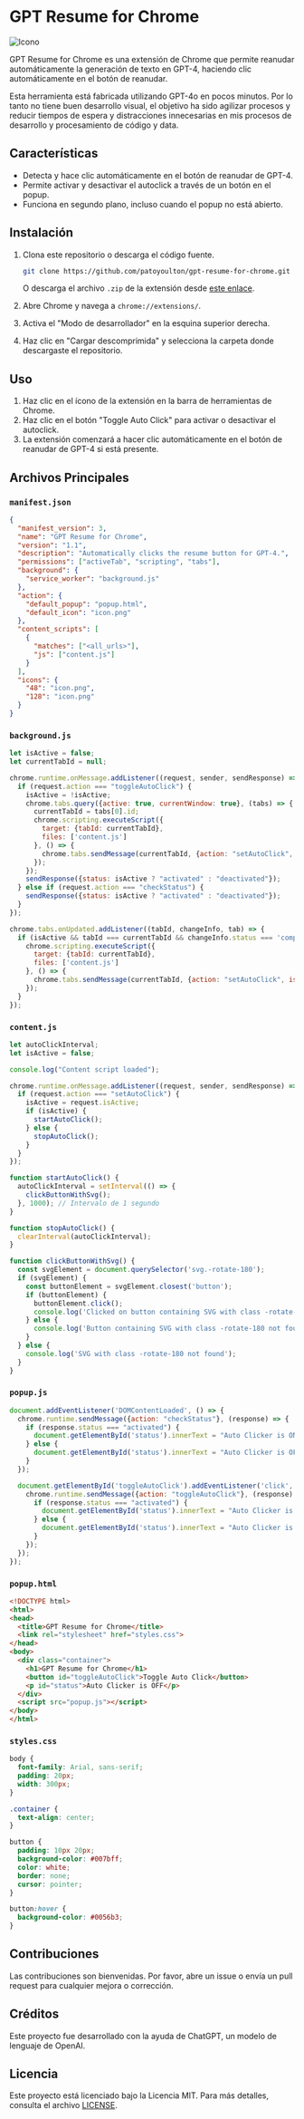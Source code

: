 
# GPT Resume for Chrome

![Icono](./cover.jpg)

GPT Resume for Chrome es una extensión de Chrome que permite reanudar automáticamente la generación de texto en GPT-4, haciendo clic automáticamente en el botón de reanudar. 

Esta herramienta está fabricada utilizando GPT-4o en pocos minutos. Por lo tanto no tiene buen desarrollo visual, el objetivo ha sido agilizar procesos y reducir tiempos de espera y distracciones innecesarias en mis procesos de desarrollo y procesamiento de código y data.

## Características

- Detecta y hace clic automáticamente en el botón de reanudar de GPT-4.
- Permite activar y desactivar el autoclick a través de un botón en el popup.
- Funciona en segundo plano, incluso cuando el popup no está abierto.

## Instalación

1. Clona este repositorio o descarga el código fuente.
   ```sh
   git clone https://github.com/patoyoulton/gpt-resume-for-chrome.git
   ```
   O descarga el archivo `.zip` de la extensión desde [este enlace](./GPT%20-%20Resume%20for%20Chrome.zip).
   
2. Abre Chrome y navega a `chrome://extensions/`.

3. Activa el "Modo de desarrollador" en la esquina superior derecha.

4. Haz clic en "Cargar descomprimida" y selecciona la carpeta donde descargaste el repositorio.

## Uso

1. Haz clic en el ícono de la extensión en la barra de herramientas de Chrome.
2. Haz clic en el botón "Toggle Auto Click" para activar o desactivar el autoclick.
3. La extensión comenzará a hacer clic automáticamente en el botón de reanudar de GPT-4 si está presente.

## Archivos Principales

### `manifest.json`

```json
{
  "manifest_version": 3,
  "name": "GPT Resume for Chrome",
  "version": "1.1",
  "description": "Automatically clicks the resume button for GPT-4.",
  "permissions": ["activeTab", "scripting", "tabs"],
  "background": {
    "service_worker": "background.js"
  },
  "action": {
    "default_popup": "popup.html",
    "default_icon": "icon.png"
  },
  "content_scripts": [
    {
      "matches": ["<all_urls>"],
      "js": ["content.js"]
    }
  ],
  "icons": {
    "48": "icon.png",
    "128": "icon.png"
  }
}
```

### `background.js`

```javascript
let isActive = false;
let currentTabId = null;

chrome.runtime.onMessage.addListener((request, sender, sendResponse) => {
  if (request.action === "toggleAutoClick") {
    isActive = !isActive;
    chrome.tabs.query({active: true, currentWindow: true}, (tabs) => {
      currentTabId = tabs[0].id;
      chrome.scripting.executeScript({
        target: {tabId: currentTabId},
        files: ['content.js']
      }, () => {
        chrome.tabs.sendMessage(currentTabId, {action: "setAutoClick", isActive: isActive});
      });
    });
    sendResponse({status: isActive ? "activated" : "deactivated"});
  } else if (request.action === "checkStatus") {
    sendResponse({status: isActive ? "activated" : "deactivated"});
  }
});

chrome.tabs.onUpdated.addListener((tabId, changeInfo, tab) => {
  if (isActive && tabId === currentTabId && changeInfo.status === 'complete') {
    chrome.scripting.executeScript({
      target: {tabId: currentTabId},
      files: ['content.js']
    }, () => {
      chrome.tabs.sendMessage(currentTabId, {action: "setAutoClick", isActive: isActive});
    });
  }
});
```

### `content.js`

```javascript
let autoClickInterval;
let isActive = false;

console.log("Content script loaded");

chrome.runtime.onMessage.addListener((request, sender, sendResponse) => {
  if (request.action === "setAutoClick") {
    isActive = request.isActive;
    if (isActive) {
      startAutoClick();
    } else {
      stopAutoClick();
    }
  }
});

function startAutoClick() {
  autoClickInterval = setInterval(() => {
    clickButtonWithSvg();
  }, 1000); // Intervalo de 1 segundo
}

function stopAutoClick() {
  clearInterval(autoClickInterval);
}

function clickButtonWithSvg() {
  const svgElement = document.querySelector('svg.-rotate-180');
  if (svgElement) {
    const buttonElement = svgElement.closest('button');
    if (buttonElement) {
      buttonElement.click();
      console.log('Clicked on button containing SVG with class -rotate-180');
    } else {
      console.log('Button containing SVG with class -rotate-180 not found');
    }
  } else {
    console.log('SVG with class -rotate-180 not found');
  }
}
```

### `popup.js`

```javascript
document.addEventListener('DOMContentLoaded', () => {
  chrome.runtime.sendMessage({action: "checkStatus"}, (response) => {
    if (response.status === "activated") {
      document.getElementById('status').innerText = "Auto Clicker is ON";
    } else {
      document.getElementById('status').innerText = "Auto Clicker is OFF";
    }
  });

  document.getElementById('toggleAutoClick').addEventListener('click', () => {
    chrome.runtime.sendMessage({action: "toggleAutoClick"}, (response) => {
      if (response.status === "activated") {
        document.getElementById('status').innerText = "Auto Clicker is ON";
      } else {
        document.getElementById('status').innerText = "Auto Clicker is OFF";
      }
    });
  });
});
```

### `popup.html`

```html
<!DOCTYPE html>
<html>
<head>
  <title>GPT Resume for Chrome</title>
  <link rel="stylesheet" href="styles.css">
</head>
<body>
  <div class="container">
    <h1>GPT Resume for Chrome</h1>
    <button id="toggleAutoClick">Toggle Auto Click</button>
    <p id="status">Auto Clicker is OFF</p>
  </div>
  <script src="popup.js"></script>
</body>
</html>
```

### `styles.css`

```css
body {
  font-family: Arial, sans-serif;
  padding: 20px;
  width: 300px;
}

.container {
  text-align: center;
}

button {
  padding: 10px 20px;
  background-color: #007bff;
  color: white;
  border: none;
  cursor: pointer;
}

button:hover {
  background-color: #0056b3;
}
```

## Contribuciones

Las contribuciones son bienvenidas. Por favor, abre un issue o envía un pull request para cualquier mejora o corrección.

## Créditos

Este proyecto fue desarrollado con la ayuda de ChatGPT, un modelo de lenguaje de OpenAI.

## Licencia

Este proyecto está licenciado bajo la Licencia MIT. Para más detalles, consulta el archivo [LICENSE](./LICENSE).

